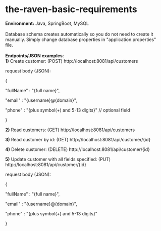 # the-raven-basic-requirements

**Environment:** Java, SpringBoot, MySQL
</br>
</br>
Database schema creates automatically so you do not need to create it manually. Simply change database properties in "application.properties" file.
</br>
</br>
**Endpoints/JSON examples**:
</br>
**1)** Create customer: (POST) http://localhost:8081/api/customers

request body (JSON):

{

"fullName" : "{full name}",

"email" : "{username}@{domain}",

"phone" : "{plus symbol(+) and 5-13 digits}" // optional field

}

**2)** Read customers: (GET) http://localhost:8081/api/customers

**3)** Read customer by id: (GET) http://localhost:8081/api/customer/{id}

**4)** Delete customer: (DELETE) http://localhost:8081/api/customer/{id}

**5)** Update customer with all fields specified: (PUT) http://localhost:8081/api/customer/{id}

request body (JSON):

{

"fullName" : "{full name}",

"email" : "{username}@{domain}",

"phone" : "{plus symbol(+) and 5-13 digits}"

}

